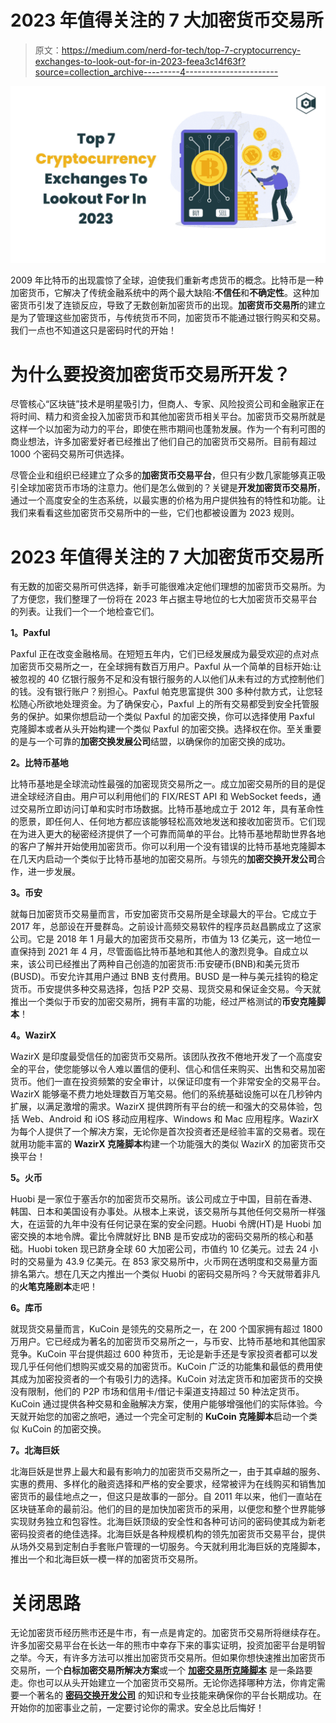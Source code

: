 # 2023 年值得关注的 7 大加密货币交易所

> 原文：<https://medium.com/nerd-for-tech/top-7-cryptocurrency-exchanges-to-look-out-for-in-2023-feea3c14f63f?source=collection_archive---------4----------------------->

![](img/5e698b071557d36f10d26b96685e466c.png)

2009 年比特币的出现震惊了全球，迫使我们重新考虑货币的概念。比特币是一种加密货币，它解决了传统金融系统中的两个最大缺陷:**不信任**和**不确定性**。这种加密货币引发了连锁反应，导致了无数创新加密货币的出现。**加密货币交易所**的建立是为了管理这些加密货币，与传统货币不同，加密货币不能通过银行购买和交易。我们一点也不知道这只是密码时代的开始！

# **为什么要投资加密货币交易所开发？**

尽管核心“区块链”技术是明星吸引力，但商人、专家、风险投资公司和金融家正在将时间、精力和资金投入加密货币和其他加密货币相关平台。加密货币交易所就是这样一个以加密为动力的平台，即使在熊市期间也蓬勃发展。作为一个有利可图的商业想法，许多加密爱好者已经推出了他们自己的加密货币交易所。目前有超过 1000 个密码交易所可供选择。

尽管企业和组织已经建立了众多的**加密货币交易平台**，但只有少数几家能够真正吸引全球加密货币市场的注意力。他们是怎么做到的？关键是**开发加密货币交易所**，通过一个高度安全的生态系统，以最实惠的价格为用户提供独有的特性和功能。让我们来看看这些加密货币交易所中的一些，它们也都被设置为 2023 规则。

# **2023 年值得关注的 7 大加密货币交易所**

有无数的加密交易所可供选择，新手可能很难决定他们理想的加密货币交易所。为了方便您，我们整理了一份将在 2023 年占据主导地位的七大加密货币交易平台的列表。让我们一个一个地检查它们。

**1。Paxful**

Paxful 正在改变金融格局。在短短五年内，它们已经发展成为最受欢迎的点对点加密货币交易所之一，在全球拥有数百万用户。Paxful 从一个简单的目标开始:让被忽视的 40 亿银行服务不足和没有银行服务的人以他们从未有过的方式控制他们的钱。没有银行账户？别担心。Paxful 帕克思富提供 300 多种付款方式，让您轻松随心所欲地处理资金。为了确保安心，Paxful 上的所有交易都受到安全托管服务的保护。如果你想启动一个类似 Paxful 的加密交换，你可以选择使用 Paxful 克隆脚本或者从头开始构建一个类似 Paxful 的加密交换。选择权在你。至关重要的是与一个可靠的**加密交换发展公司**结盟，以确保你的加密交换的成功。

**2。比特币基地**

比特币基地是全球流动性最强的加密现货交易所之一。成立加密交易所的目的是促进全球经济自由。用户可以利用他们的 FIX/REST API 和 WebSocket feeds，通过交易所立即访问订单和实时市场数据。比特币基地成立于 2012 年，具有革命性的愿景，即任何人、任何地方都应该能够轻松高效地发送和接收加密货币。它们现在为进入更大的秘密经济提供了一个可靠而简单的平台。比特币基地帮助世界各地的客户了解并开始使用加密货币。你可以利用一个没有错误的比特币基地克隆脚本在几天内启动一个类似于比特币基地的加密交易所。与领先的**加密交换开发公司**合作，进一步发展。

**3。币安**

就每日加密货币交易量而言，币安加密货币交易所是全球最大的平台。它成立于 2017 年，总部设在开曼群岛。之前设计高频交易软件的程序员赵昌鹏成立了这家公司。它是 2018 年 1 月最大的加密货币交易所，市值为 13 亿美元，这一地位一直保持到 2021 年 4 月，尽管面临比特币基地和其他人的激烈竞争。自成立以来，该公司已经推出了两种自己创造的加密货币:币安硬币(BNB)和美元货币(BUSD)。币安允许其用户通过 BNB 支付费用。BUSD 是一种与美元挂钩的稳定货币。币安提供多种交易选择，包括 P2P 交易、现货交易和保证金交易。今天就推出一个类似于币安的加密交易所，拥有丰富的功能，经过严格测试的**币安克隆脚本**！

**4。WazirX**

WazirX 是印度最受信任的加密货币交易所。该团队孜孜不倦地开发了一个高度安全的平台，使您能够以令人难以置信的便利、信心和信任来购买、出售和交易加密货币。他们一直在投资频繁的安全审计，以保证印度有一个非常安全的交易平台。WazirX 能够毫不费力地处理数百万笔交易。他们的系统基础设施可以在几秒钟内扩展，以满足激增的需求。WazirX 提供跨所有平台的统一和强大的交易体验，包括 Web、Android 和 iOS 移动应用程序、Windows 和 Mac 应用程序。WazirX 为每个人提供了一个解决方案，无论你是首次投资者还是经验丰富的交易者。现在就用功能丰富的 **WazirX 克隆脚本**构建一个功能强大的类似 WazirX 的加密货币交换平台！

**5。火币**

Huobi 是一家位于塞舌尔的加密货币交易所。该公司成立于中国，目前在香港、韩国、日本和美国设有办事处。从根本上来说，该交易所与其他任何交易所一样强大，在运营的九年中没有任何记录在案的安全问题。Huobi 令牌(HT)是 Huobi 加密交换的本地令牌。霍比令牌就好比 BNB 是币安成功的密码交易所的核心和基础。Huobi token 现已跻身全球 60 大加密公司，市值约 10 亿美元。过去 24 小时的交易量为 43.9 亿美元。在 853 家交易所中，火币网在透明度和交易量方面排名第六。想在几天之内推出一个类似 Huobi 的密码交易所吗？今天就带着非凡的**火笔克隆剧本**走吧！

**6。库币**

就现货交易量而言，KuCoin 是领先的交易所之一，在 200 个国家拥有超过 1800 万用户。它已经成为著名的加密货币交易所之一，与币安、比特币基地和其他国家竞争。KuCoin 平台提供超过 600 种货币，无论是新手还是专家投资者都可以发现几乎任何他们想购买或交易的加密货币。KuCoin 广泛的功能集和最低的费用使其成为加密投资者的一个有吸引力的选择。KuCoin 对法定货币和加密货币的交换没有限制，他们的 P2P 市场和信用卡/借记卡渠道支持超过 50 种法定货币。KuCoin 通过提供各种交易和金融解决方案，使用户能够增强他们的实际体验。今天就开始您的加密之旅吧，通过一个完全可定制的 **KuCoin 克隆脚本**启动一个类似 KuCoin 的加密交换。

**7。北海巨妖**

北海巨妖是世界上最大和最有影响力的加密货币交易所之一，由于其卓越的服务、实惠的费用、多样化的融资选择和严格的安全要求，经常被评为在线购买和销售加密货币的最佳地点之一，但这只是故事的一部分。自 2011 年以来，他们一直站在区块链革命的最前沿。他们的目的是加快加密货币的采用，以便您和整个世界能够实现财务独立和包容性。北海巨妖顶级的安全性和各种可访问的密码使其成为新老密码投资者的绝佳选择。北海巨妖是各种规模机构的领先加密货币交易平台，提供从场外交易到定制白手套账户管理的一切服务。今天就利用北海巨妖的克隆脚本，推出一个和北海巨妖一模一样的加密货币交易所。

# **关闭思路**

无论加密货币经历熊市还是牛市，有一点是肯定的。加密货币交易所将继续存在。许多加密交易平台在长达一年的熊市中幸存下来的事实证明，投资加密平台是明智之举。今天，有许多方法可以推出加密货币交易所。但如果你想快速推出加密货币交易所，一个**白标加密交易所解决方案**或一个 [**加密交易所克隆脚本**](https://www.clarisco.com/cryptocurrency-exchange-script) 是一条路要走。你也可以从头开始建立一个加密货币交易所。无论你选择哪种方法，你肯定需要一个著名的 [**密码交换开发公司**](https://www.clarisco.com/cryptocurrency-exchange-development) 的知识和专业技能来确保你的平台长期成功。在开始你的加密事业之前，一定要讨论你的需求。安全总比后悔好！